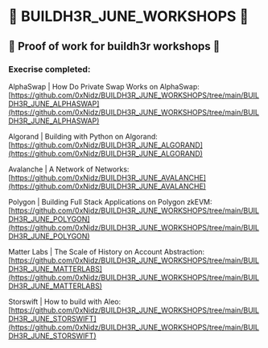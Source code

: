 # 🚀 BUILDH3R_JUNE_WORKSHOPS 🚀

## 🚧 Proof of work for buildh3r workshops 🚧

### Execrise completed: 

AlphaSwap | How Do Private Swap Works on AlphaSwap: [https://github.com/0xNidz/BUILDH3R_JUNE_WORKSHOPS/tree/main/BUILDH3R_JUNE_ALPHASWAP](https://github.com/0xNidz/BUILDH3R_JUNE_WORKSHOPS/tree/main/BUILDH3R_JUNE_ALPHASWAP)

Algorand | Building with Python on Algorand: [https://github.com/0xNidz/BUILDH3R_JUNE_ALGORAND](https://github.com/0xNidz/BUILDH3R_JUNE_ALGORAND)

Avalanche | A Network of Networks: [https://github.com/0xNidz/BUILDH3R_JUNE_AVALANCHE](https://github.com/0xNidz/BUILDH3R_JUNE_AVALANCHE)

Polygon | Building Full Stack Applications on Polygon zkEVM: [https://github.com/0xNidz/BUILDH3R_JUNE_WORKSHOPS/tree/main/BUILDH3R_JUNE_POLYGON](https://github.com/0xNidz/BUILDH3R_JUNE_WORKSHOPS/tree/main/BUILDH3R_JUNE_POLYGON)

Matter Labs | The Scale of History on Account Abstraction: [https://github.com/0xNidz/BUILDH3R_JUNE_WORKSHOPS/tree/main/BUILDH3R_JUNE_MATTERLABS](https://github.com/0xNidz/BUILDH3R_JUNE_WORKSHOPS/tree/main/BUILDH3R_JUNE_MATTERLABS)

Storswift | How to build with Aleo: [https://github.com/0xNidz/BUILDH3R_JUNE_WORKSHOPS/tree/main/BUILDH3R_JUNE_STORSWIFT](https://github.com/0xNidz/BUILDH3R_JUNE_WORKSHOPS/tree/main/BUILDH3R_JUNE_STORSWIFT)